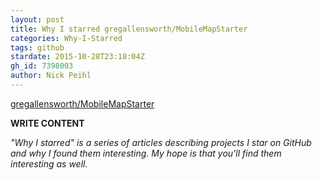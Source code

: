 ```yaml
---
layout: post
title: Why I starred gregallensworth/MobileMapStarter
categories: Why-I-Starred
tags: github
stardate: 2015-10-28T23:18:04Z
gh_id: 7398003
author: Nick Peihl
---
```


[gregallensworth/MobileMapStarter](star.repo.html_url)

**WRITE CONTENT**

*"Why I starred" is a series of articles describing projects I star on GitHub and why I found them interesting. My hope is that you'll find them interesting as well.*

